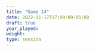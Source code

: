 ```yaml
---
title: "Game 14"
date: 2022-11-17T17:09:09-05:00
draft: true
year_played:
weight: 
type: session
---
```

